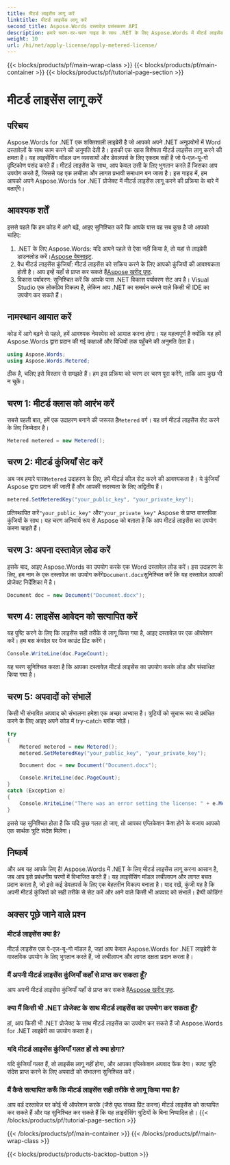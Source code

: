 ```yaml
---
title: मीटर्ड लाइसेंस लागू करें
linktitle: मीटर्ड लाइसेंस लागू करें
second_title: Aspose.Words दस्तावेज़ प्रसंस्करण API
description: हमारे चरण-दर-चरण गाइड के साथ .NET के लिए Aspose.Words में मीटर्ड लाइसेंस लागू करने का तरीका जानें। लचीला, लागत प्रभावी लाइसेंसिंग सरल बना दिया गया।
weight: 10
url: /hi/net/apply-license/apply-metered-license/
---
```


{{< blocks/products/pf/main-wrap-class >}}
{{< blocks/products/pf/main-container >}}
{{< blocks/products/pf/tutorial-page-section >}}

# मीटर्ड लाइसेंस लागू करें

## परिचय

Aspose.Words for .NET एक शक्तिशाली लाइब्रेरी है जो आपको अपने .NET अनुप्रयोगों में Word दस्तावेज़ों के साथ काम करने की अनुमति देती है। इसकी एक खास विशेषता मीटर्ड लाइसेंस लागू करने की क्षमता है। यह लाइसेंसिंग मॉडल उन व्यवसायों और डेवलपर्स के लिए एकदम सही है जो पे-एज़-यू-गो दृष्टिकोण पसंद करते हैं। मीटर्ड लाइसेंस के साथ, आप केवल उसी के लिए भुगतान करते हैं जिसका आप उपयोग करते हैं, जिससे यह एक लचीला और लागत प्रभावी समाधान बन जाता है। इस गाइड में, हम आपको अपने Aspose.Words for .NET प्रोजेक्ट में मीटर्ड लाइसेंस लागू करने की प्रक्रिया के बारे में बताएँगे।

## आवश्यक शर्तें

इससे पहले कि हम कोड में आगे बढ़ें, आइए सुनिश्चित करें कि आपके पास वह सब कुछ है जो आपको चाहिए:

1.  .NET के लिए Aspose.Words: यदि आपने पहले से ऐसा नहीं किया है, तो यहां से लाइब्रेरी डाउनलोड करें।[Aspose वेबसाइट](https://releases.aspose.com/words/net/).
2.  वैध मीटर्ड लाइसेंस कुंजियाँ: मीटर्ड लाइसेंस को सक्रिय करने के लिए आपको कुंजियों की आवश्यकता होती है। आप इन्हें यहाँ से प्राप्त कर सकते हैं[Aspose खरीद पृष्ठ](https://purchase.aspose.com/buy).
3. विकास पर्यावरण: सुनिश्चित करें कि आपके पास .NET विकास पर्यावरण सेट अप है। Visual Studio एक लोकप्रिय विकल्प है, लेकिन आप .NET का समर्थन करने वाले किसी भी IDE का उपयोग कर सकते हैं।

## नामस्थान आयात करें

कोड में आगे बढ़ने से पहले, हमें आवश्यक नेमस्पेस को आयात करना होगा। यह महत्वपूर्ण है क्योंकि यह हमें Aspose.Words द्वारा प्रदान की गई कक्षाओं और विधियों तक पहुँचने की अनुमति देता है।

```csharp
using Aspose.Words;
using Aspose.Words.Metered;
```

ठीक है, चलिए इसे विस्तार से समझते हैं। हम इस प्रक्रिया को चरण दर चरण पूरा करेंगे, ताकि आप कुछ भी न चूकें।

## चरण 1: मीटर्ड क्लास को आरंभ करें

 सबसे पहली बात, हमें एक उदाहरण बनाने की जरूरत है`Metered` वर्ग। यह वर्ग मीटर्ड लाइसेंस सेट करने के लिए जिम्मेदार है।

```csharp
Metered metered = new Metered();
```

## चरण 2: मीटर्ड कुंजियाँ सेट करें

 अब जब हमारे पास`Metered` उदाहरण के लिए, हमें मीटर्ड कीज़ सेट करने की आवश्यकता है। ये कुंजियाँ Aspose द्वारा प्रदान की जाती हैं और आपकी सदस्यता के लिए अद्वितीय हैं।

```csharp
metered.SetMeteredKey("your_public_key", "your_private_key");
```

 प्रतिस्थापित करें`"your_public_key"` और`"your_private_key"` Aspose से प्राप्त वास्तविक कुंजियों के साथ। यह चरण अनिवार्य रूप से Aspose को बताता है कि आप मीटर्ड लाइसेंस का उपयोग करना चाहते हैं।

## चरण 3: अपना दस्तावेज़ लोड करें

 इसके बाद, आइए Aspose.Words का उपयोग करके एक Word दस्तावेज़ लोड करें। इस उदाहरण के लिए, हम नाम के एक दस्तावेज़ का उपयोग करेंगे`Document.docx`सुनिश्चित करें कि यह दस्तावेज़ आपकी प्रोजेक्ट निर्देशिका में है।

```csharp
Document doc = new Document("Document.docx");
```

## चरण 4: लाइसेंस आवेदन को सत्यापित करें

यह पुष्टि करने के लिए कि लाइसेंस सही तरीके से लागू किया गया है, आइए दस्तावेज़ पर एक ऑपरेशन करें। हम बस कंसोल पर पेज काउंट प्रिंट करेंगे।

```csharp
Console.WriteLine(doc.PageCount);
```

यह चरण सुनिश्चित करता है कि आपका दस्तावेज़ मीटर्ड लाइसेंस का उपयोग करके लोड और संसाधित किया गया है।

## चरण 5: अपवादों को संभालें

किसी भी संभावित अपवाद को संभालना हमेशा एक अच्छा अभ्यास है। त्रुटियों को सुचारू रूप से प्रबंधित करने के लिए आइए अपने कोड में try-catch ब्लॉक जोड़ें।

```csharp
try
{
    Metered metered = new Metered();
    metered.SetMeteredKey("your_public_key", "your_private_key");

    Document doc = new Document("Document.docx");

    Console.WriteLine(doc.PageCount);
}
catch (Exception e)
{
    Console.WriteLine("There was an error setting the license: " + e.Message);
}
```

इससे यह सुनिश्चित होता है कि यदि कुछ गलत हो जाए, तो आपका एप्लिकेशन क्रैश होने के बजाय आपको एक सार्थक त्रुटि संदेश मिलेगा।

## निष्कर्ष

और अब यह आपके लिए है! Aspose.Words में .NET के लिए मीटर्ड लाइसेंस लागू करना आसान है, जब आप इसे प्रबंधनीय चरणों में विभाजित करते हैं। यह लाइसेंसिंग मॉडल लचीलापन और लागत बचत प्रदान करता है, जो इसे कई डेवलपर्स के लिए एक बेहतरीन विकल्प बनाता है। याद रखें, कुंजी यह है कि अपनी मीटर्ड कुंजियों को सही तरीके से सेट करें और आने वाले किसी भी अपवाद को संभालें। हैप्पी कोडिंग!

## अक्सर पूछे जाने वाले प्रश्न

### मीटर्ड लाइसेंस क्या है?
मीटर्ड लाइसेंस एक पे-एज़-यू-गो मॉडल है, जहां आप केवल Aspose.Words for .NET लाइब्रेरी के वास्तविक उपयोग के लिए भुगतान करते हैं, जो लचीलापन और लागत दक्षता प्रदान करता है।

### मैं अपनी मीटर्ड लाइसेंस कुंजियाँ कहाँ से प्राप्त कर सकता हूँ?
 आप अपनी मीटर्ड लाइसेंस कुंजियाँ यहाँ से प्राप्त कर सकते हैं[Aspose खरीद पृष्ठ](https://purchase.aspose.com/buy).

### क्या मैं किसी भी .NET प्रोजेक्ट के साथ मीटर्ड लाइसेंस का उपयोग कर सकता हूँ?
हां, आप किसी भी .NET प्रोजेक्ट के साथ मीटर्ड लाइसेंस का उपयोग कर सकते हैं जो Aspose.Words for .NET लाइब्रेरी का उपयोग करता है।

### यदि मीटर्ड लाइसेंस कुंजियाँ गलत हों तो क्या होगा?
यदि कुंजियाँ गलत हैं, तो लाइसेंस लागू नहीं होगा, और आपका एप्लिकेशन अपवाद फेंक देगा। स्पष्ट त्रुटि संदेश प्राप्त करने के लिए अपवादों को संभालना सुनिश्चित करें।

### मैं कैसे सत्यापित करूँ कि मीटर्ड लाइसेंस सही तरीके से लागू किया गया है?
आप वर्ड दस्तावेज़ पर कोई भी ऑपरेशन करके (जैसे पृष्ठ संख्या प्रिंट करना) मीटर्ड लाइसेंस को सत्यापित कर सकते हैं और यह सुनिश्चित कर सकते हैं कि यह लाइसेंसिंग त्रुटियों के बिना निष्पादित हो।
{{< /blocks/products/pf/tutorial-page-section >}}

{{< /blocks/products/pf/main-container >}}
{{< /blocks/products/pf/main-wrap-class >}}

{{< blocks/products/products-backtop-button >}}
